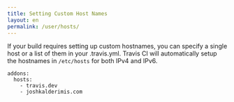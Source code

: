 ```yaml
---
title: Setting Custom Host Names
layout: en
permalink: /user/hosts/
---
```


If your build requires setting up custom hostnames, you can specify a single host or a
list of them in your .travis.yml. Travis CI will automatically setup the
hostnames in `/etc/hosts` for both IPv4 and IPv6.

```
addons:
  hosts:
    - travis.dev
    - joshkalderimis.com
```
